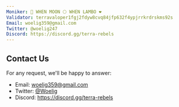 ```yaml
---
Moniker: 🚀 WHEN MOON 🌕 WHEN LAMBO ❤️
Validator: terravaloper1fgj2fdyw8cvq84jfp632f4ypjrrkrdrskms92s
Email: woelig359@gmail.com
Twitter: @woelig247
Discord: https://discord.gg/terra-rebels
---
```



## Contact Us

For any request, we'll be happy to answer:

- Email: woelig359@gmail.com
- Twitter: [@Woelig](https://twitter.com/woelig247)
- Discord: https://discord.gg/terra-rebels

